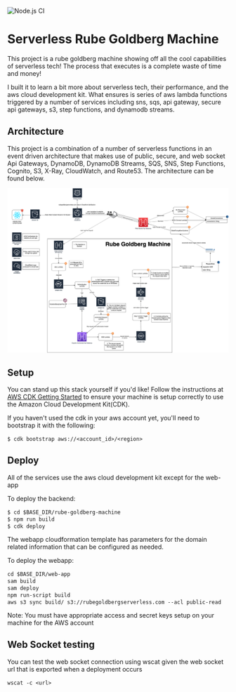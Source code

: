 ![Node.js CI](https://github.com/seththeeke/rube-goldberg-serverless/workflows/Node.js%20CI/badge.svg)

# Serverless Rube Goldberg Machine

This project is a rube goldberg machine showing off all the cool capabilities of serverless tech! The process that executes is a complete waste of time and money! 

I built it to learn a bit more about serverless tech, their performance, and the aws cloud development kit. What ensures is series of aws lambda functions triggered by a number of services including sns, sqs, api gateway, secure api gateways, s3, step functions, and dynamodb streams. 

## Architecture

This project is a combination of a number of serverless functions in an event driven architecture that makes use of public, secure, and web socket Api Gateways, DynamoDB, DynamoDB Streams, SQS, SNS, Step Functions, Cognito, S3, X-Ray, CloudWatch, and Route53. The architecture can be found below.

![Architecture Image From DrawIO](web-app/src/img/ServerlessRubeGoldberg.png)

## Setup
You can stand up this stack yourself if you'd like! Follow the instructions at [AWS CDK Getting Started](https://docs.aws.amazon.com/cdk/latest/guide/getting_started.html) to ensure your machine is setup correctly to use the Amazon Cloud Development Kit(CDK).

If you haven't used the cdk in your aws account yet, you'll need to bootstrap it with the following:

```
$ cdk bootstrap aws://<account_id>/<region>
```

## Deploy
All of the services use the aws cloud development kit except for the web-app

To deploy the backend:
```
$ cd $BASE_DIR/rube-goldberg-machine
$ npm run build
$ cdk deploy
```

The webapp cloudformation template has parameters for the domain related information that can be configured as needed.

To deploy the webapp:
```
cd $BASE_DIR/web-app
sam build
sam deploy
npm run-script build
aws s3 sync build/ s3://rubegoldbergserverless.com --acl public-read
```

Note: You must have appropriate access and secret keys setup on your machine for the AWS account

## Web Socket testing

You can test the web socket connection using wscat given the web socket url that is exported when a deployment occurs

```
wscat -c <url>
```
